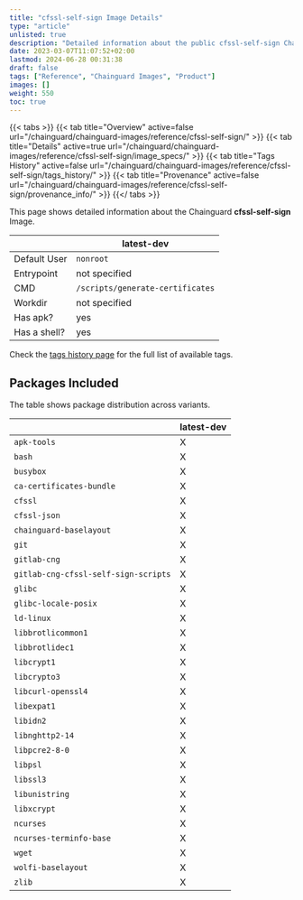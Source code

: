 ```yaml
---
title: "cfssl-self-sign Image Details"
type: "article"
unlisted: true
description: "Detailed information about the public cfssl-self-sign Chainguard Image."
date: 2023-03-07T11:07:52+02:00
lastmod: 2024-06-28 00:31:38
draft: false
tags: ["Reference", "Chainguard Images", "Product"]
images: []
weight: 550
toc: true
---
```


{{< tabs >}}
{{< tab title="Overview" active=false url="/chainguard/chainguard-images/reference/cfssl-self-sign/" >}}
{{< tab title="Details" active=true url="/chainguard/chainguard-images/reference/cfssl-self-sign/image_specs/" >}}
{{< tab title="Tags History" active=false url="/chainguard/chainguard-images/reference/cfssl-self-sign/tags_history/" >}}
{{< tab title="Provenance" active=false url="/chainguard/chainguard-images/reference/cfssl-self-sign/provenance_info/" >}}
{{</ tabs >}}

This page shows detailed information about the Chainguard **cfssl-self-sign** Image.

|              | latest-dev                       |
|--------------|----------------------------------|
| Default User | `nonroot`                        |
| Entrypoint   | not specified                    |
| CMD          | `/scripts/generate-certificates` |
| Workdir      | not specified                    |
| Has apk?     | yes                              |
| Has a shell? | yes                              |

Check the [tags history page](/chainguard/chainguard-images/reference/cfssl-self-sign/tags_history/) for the full list of available tags.

## Packages Included
The table shows package distribution across variants.

|                                      | latest-dev |
|--------------------------------------|------------|
| `apk-tools`                          | X          |
| `bash`                               | X          |
| `busybox`                            | X          |
| `ca-certificates-bundle`             | X          |
| `cfssl`                              | X          |
| `cfssl-json`                         | X          |
| `chainguard-baselayout`              | X          |
| `git`                                | X          |
| `gitlab-cng`                         | X          |
| `gitlab-cng-cfssl-self-sign-scripts` | X          |
| `glibc`                              | X          |
| `glibc-locale-posix`                 | X          |
| `ld-linux`                           | X          |
| `libbrotlicommon1`                   | X          |
| `libbrotlidec1`                      | X          |
| `libcrypt1`                          | X          |
| `libcrypto3`                         | X          |
| `libcurl-openssl4`                   | X          |
| `libexpat1`                          | X          |
| `libidn2`                            | X          |
| `libnghttp2-14`                      | X          |
| `libpcre2-8-0`                       | X          |
| `libpsl`                             | X          |
| `libssl3`                            | X          |
| `libunistring`                       | X          |
| `libxcrypt`                          | X          |
| `ncurses`                            | X          |
| `ncurses-terminfo-base`              | X          |
| `wget`                               | X          |
| `wolfi-baselayout`                   | X          |
| `zlib`                               | X          |


